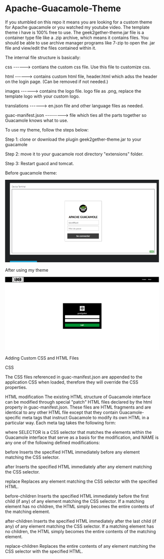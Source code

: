 # Apache-Guacamole-Theme

If you stumbled on this repo it means you are looking for a custom theme for Apache guacamole or you watched my youtube video. The template theme i have is 100% free to use. The geek2gether-theme.jar file is a container type file like a .zip archive, which means it contains files. You should be able to use archive manager programs like 7-zip to open the .jar file and view/edit the files contained within it.

The internal file structure is basically:

css  ------> contians the custom css file. Use this file to customize css.

html ------> contains custom html file, header.html which adss the header on the login page. (Can be removed if not needed.)

images  ------> contains the logo file. logo file as .png, replace the template logo with your custom logo.

translations  ------> en.json file and other language files as needed.

guac-manifest.json ---------> file which ties all the parts together so Guacamole knows what to use.



To use my theme, follow the steps below:

Step 1: clone or download the plugin geek2gether-theme.jar to your guacamole 

Step 2: move it to your guacamole root directory "extensions" folder.

Step 3: Restart guacd and tomcat.


Before guacamole theme:

![alt text](resources/guaca-login-page.png)


After using my theme

![alt text](resources/geek2gether-branding.png)



Adding Custom CSS and HTML Files

CSS

The CSS files referenced in guac-manifest.json are appended to the application CSS when loaded, therefore they will override the CSS properties.

HTML modification
The existing HTML structure of Guacamole interface can be modified through special "patch" HTML files declared by the html property in guac-manifest.json. These files are HTML fragments and are identical to any other HTML file except that they contain Guacamole-specific meta tags that instruct Guacamole to modify its own HTML in a particular way. Each meta tag takes the following form:

<meta name="NAME" content="SELECTOR">

where SELECTOR is a CSS selector that matches the elements within the Guacamole interface that serve as a basis for the modification, and NAME is any one of the following defined modifications:

before
Inserts the specified HTML immediately before any element matching the CSS selector.

after
Inserts the specified HTML immediately after any element matching the CSS selector.

replace
Replaces any element matching the CSS selector with the specified HTML.

before-children
Inserts the specified HTML immediately before the first child (if any) of any element matching the CSS selector. If a matching element has no children, the HTML simply becomes the entire contents of the matching element.

after-children
Inserts the specified HTML immediately after the last child (if any) of any element matching the CSS selector. If a matching element has no children, the HTML simply becomes the entire contents of the matching element.

replace-children
Replaces the entire contents of any element matching the CSS selector with the specified HTML.

